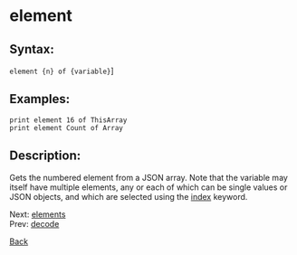 # element

## Syntax:
`element {n} of {variable}`]

## Examples:
`print element 16 of ThisArray`  
`print element Count of Array`

## Description:
Gets the numbered element from a JSON array.  Note that the variable may itself have multiple elements, any or each of which can be single values or JSON objects, and which are selected using the [index](../keywords/index.md) keyword.

Next: [elements](elements.md)  
Prev: [decode](decode.md)

[Back](../../README.md)
